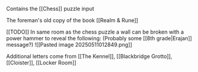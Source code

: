 Contains the [[Chess]] puzzle input

The foreman's old copy of the book [[Realm & Rune]]

[[TODO]]
In same room as the chess puzzle a wall can be broken with a power hammer to reveal the following: (Probably some [[8th grade|Erajan]] message?)
![[Pasted image 20250511012849.png]]

Additional letters come from [[The Kennel]], [[Blackbridge Grotto]], [[Cloister]], [[Locker Room]]